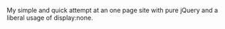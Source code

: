 My simple and quick attempt at an one page site with pure jQuery and a liberal usage of display:none. 